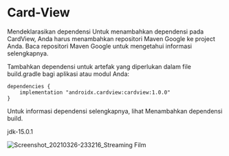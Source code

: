 # Card-View


Mendeklarasikan dependensi
Untuk menambahkan dependensi pada CardView, Anda harus menambahkan repositori Maven Google ke project Anda. Baca repositori Maven Google untuk mengetahui informasi selengkapnya.

Tambahkan dependensi untuk artefak yang diperlukan dalam file build.gradle bagi aplikasi atau modul Anda:


    dependencies {
        implementation "androidx.cardview:cardview:1.0.0"
    }
    
Untuk informasi dependensi selengkapnya, lihat Menambahkan dependensi build.


jdk-15.0.1
    
![Screenshot_20210326-233216_Streaming Film](https://user-images.githubusercontent.com/59316805/112647893-8ba68600-8e7b-11eb-86d1-8ab4398bb884.jpg)
